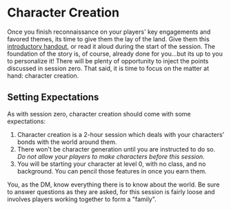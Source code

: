 # Character Creation
Once you finish reconnaissance on your players' key engagements and favored themes, its time to give them the lay of the land.
Give them this [introductory handout][h00], or read it aloud during the start of the session.
The foundation of the story is, of course, already done for you&hellip;but its up to you to personalize it!
There will be plenty of opportunity to inject the points discussed in session zero.
That said, it is time to focus on the matter at hand: character creation.

## Setting Expectations
As with session zero, character creation should come with some expectations:
1. Character creation is a 2-hour session which deals with your characters' bonds with the world around them.
1. There won't be character generation until you are instructed to do so.
	*Do not allow your players to make characters before this session.*
1. You will be starting your character at level 0, with no class, and no background.
	You can pencil those features in once you earn them.

You, as the DM, know everything there is to know about the world.
Be sure to answer questions as they are asked, for this session is fairly loose and involves players working together to form a "family".

[h00]: ../handouts/h00-introduction.md
